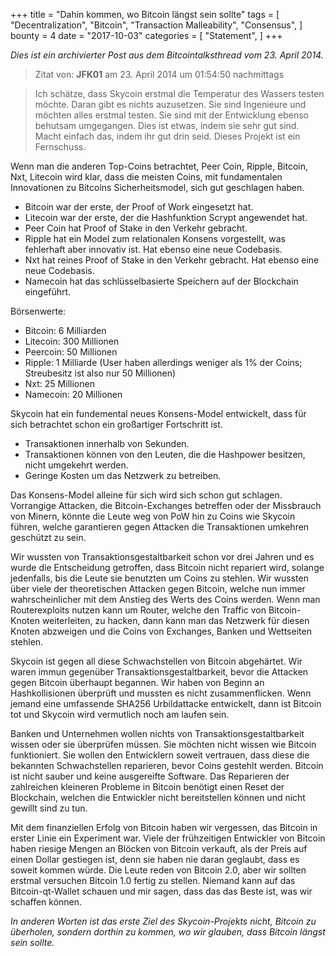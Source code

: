 +++
title = "Dahin kommen, wo Bitcoin längst sein sollte"
tags = [
    "Decentralization",
    "Bitcoin",
    "Transaction Malleability",
    "Consensus",
]
bounty = 4
date = "2017-10-03"
categories = [
    "Statement",
]
+++

*Dies ist ein archivierter Post aus dem Bitcointalksthread vom 23. April 2014.*

> Zitat von: **JFK01** am 23. April 2014 um 01:54:50 nachmittags

> Ich schätze, dass Skycoin erstmal die Temperatur des Wassers testen möchte. Daran gibt es nichts auzusetzen. Sie sind Ingenieure und möchten alles erstmal testen. Sie sind mit der Entwicklung ebenso behutsam umgegangen. Dies ist etwas, indem sie sehr gut sind. Macht einfach das, indem ihr gut drin seid. Dieses Projekt ist ein Fernschuss.

Wenn man die anderen Top-Coins betrachtet, Peer Coin, Ripple, Bitcoin, Nxt, Litecoin wird klar, dass die meisten Coins, mit fundamentalen Innovationen zu Bitcoins Sicherheitsmodel, sich gut geschlagen haben.

- Bitcoin war der erste, der Proof of Work eingesetzt hat.
- Litecoin war der erste, der die Hashfunktion Scrypt angewendet hat.
- Peer Coin hat Proof of Stake in den Verkehr gebracht.
- Ripple hat ein Model zum relationalen Konsens vorgestellt, was fehlerhaft aber innovativ ist. 
  Hat ebenso eine neue Codebasis.
- Nxt hat reines Proof of Stake in den Verkehr gebracht. Hat ebenso eine neue Codebasis.
- Namecoin hat das schlüsselbasierte Speichern auf der Blockchain eingeführt.

Börsenwerte:

- Bitcoin: 6 Milliarden
- Litecoin: 300 Millionen
- Peercoin: 50 Millionen
- Ripple: 1 Milliarde (User haben allerdings weniger als 1% der Coins; Streubesitz ist also nur 50 Millionen)
- Nxt: 25 Millionen
- Namecoin: 20 Millionen

Skycoin hat ein fundemental neues Konsens-Model entwickelt, dass für sich betrachtet schon ein großartiger Fortschritt ist.

- Transaktionen innerhalb von Sekunden.
- Transaktionen können von den Leuten, die die Hashpower besitzen, nicht umgekehrt werden.
- Geringe Kosten um das Netzwerk zu betreiben.

Das Konsens-Model alleine für sich wird sich schon gut schlagen. Vorrangige Attacken, die Bitcoin-Exchanges betreffen oder der Missbrauch von Minern, könnte die Leute weg von PoW hin zu Coins wie Skycoin führen, welche garantieren gegen Attacken die Transaktionen umkehren geschützt zu sein.

Wir wussten von Transaktionsgestaltbarkeit schon vor drei Jahren und es wurde die Entscheidung getroffen, dass Bitcoin nicht repariert wird, solange jedenfalls, bis die Leute sie benutzten um Coins zu stehlen. Wir wussten über viele der theoretischen Attacken gegen Bitcoin, welche nun immer wahrscheinlicher mit dem Anstieg des Werts des Coins werden. 
Wenn man Routerexploits nutzen kann um Router, welche den Traffic von Bitcoin-Knoten weiterleiten, zu hacken, dann kann man das Netzwerk für diesen Knoten abzweigen und die Coins von Exchanges, Banken und Wettseiten stehlen.

Skycoin ist gegen all diese Schwachstellen von Bitcoin abgehärtet. Wir waren immun gegenüber Transaktionsgestaltbarkeit, bevor die Attacken gegen Bitcoin überhaupt begannen. Wir haben von Beginn an Hashkollisionen überprüft und mussten es nicht zusammenflicken. Wenn jemand eine umfassende SHA256 Urbildattacke entwickelt, dann ist Bitcoin tot und Skycoin wird vermutlich noch am laufen sein.

Banken und Unternehmen wollen nichts von Transaktionsgestaltbarkeit wissen oder sie überprüfen müssen. Sie möchten nicht wissen wie Bitcoin funktioniert. Sie wollen den Entwicklern soweit vertrauen, dass diese die bekannten Schwachstellen reparieren, bevor Coins gestehlt werden. Bitcoin ist nicht sauber und keine ausgereifte Software. Das Reparieren der zahlreichen kleineren Probleme in Bitcoin benötigt einen Reset der Blockchain, welchen die Entwickler nicht bereitstellen können und nicht gewillt sind zu tun.

Mit dem finanziellen Erfolg von Bitcoin haben wir vergessen, das Bitcoin in erster Linie ein Experiment war. Viele der frühzeitigen Entwickler von Bitcoin haben riesige Mengen an Blöcken von Bitcoin verkauft, als der Preis auf einen Dollar gestiegen ist, denn sie haben nie daran geglaubt, dass es soweit kommen würde. Die Leute reden von Bitcoin 2.0, aber wir sollten erstmal versuchen Bitcoin 1.0 fertig zu stellen. Niemand kann auf das Bitcoin-qt-Wallet schauen und mir sagen, dass das das Beste ist, was wir schaffen können.

*In anderen Worten ist das erste Ziel des Skycoin-Projekts nicht, Bitcoin zu überholen, sondern dorthin zu kommen, wo wir glauben, dass Bitcoin längst sein sollte.*
